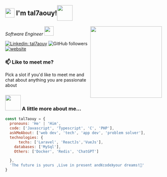 <h2 style="display:flex;align-items:center;"><img src="https://emojis.slackmojis.com/emojis/images/1531849430/4246/blob-sunglasses.gif?1531849430" width="30"/>&nbsp;I'm tal7aouy! <img src="https://media.giphy.com/media/12oufCB0MyZ1Go/giphy.gif" width="50"></h2>
<img align='right' src="https://media.giphy.com/media/M9gbBd9nbDrOTu1Mqx/giphy.gif" width="230">
<p style="display:flex;align-items:center;"><em>Software Engineer <img src="https://media.giphy.com/media/WUlplcMpOCEmTGBtBW/giphy.gif" width="30"> 
</em></p>

[![Linkedin: tal7aouy](https://img.shields.io/badge/-tal7aouy-blue?style=flat-rounded&logo=Linkedin&logoColor=white&link=https://www.linkedin.com/in/tal7aouy/)](https://www.linkedin.com/in/tal7aouy/)
![GitHub followers](https://img.shields.io/github/followers/tal7aouy?label=Follow&style=social)
[![website](https://img.shields.io/badge/Website-46a2f1.svg?&style=flat-rounded&logo=Google-Chrome&logoColor=white&link=https://tal7aouy.netlify.app/)](https://tal7aouy.netlify.app//)

### 📫 Like to meet me?

Pick a slot if you'd like to meet me and chat about anything you are passionate about

### <img src="https://media.giphy.com/media/VgCDAzcKvsR6OM0uWg/giphy.gif" width="50"> A little more about me...

```javascript
const tal7aouy = {
  pronouns: 'He' | 'Him',
  code: ['Javascript', 'Typescript', 'C', 'PHP'],
  askMeAbout: ['web dev', 'tech', 'app dev', 'problem solver'],
  technologies: {
      techs: ['Laravel', 'ReactJs','VueJs'],
    databases: ['MySql'],
    Others: ['Docker', 'Redis', 'ChatGPT']
    
  },
  'The future is yours ,Live in present and《code》your dreams!🚀'
}
```
